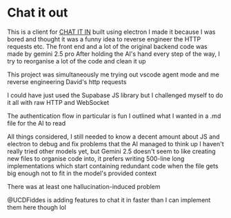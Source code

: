 # Chat it out

This is a client for [CHAT IT IN](https://chatitin.com/) built using electron
I made it because I was bored and thought it was a funny idea to reverse engineer the HTTP requests etc.
The front end and a lot of the original backend code was made by gemini 2.5 pro
After holding the AI's hand every step of the way, I try to reorganise a lot of the code and clean it up

This project was simultaneously me trying out vscode agent mode and me reverse engineering David's http requests

I could have just used the Supabase JS library but I challenged myself to do it all with raw HTTP and WebSocket

The authentication flow in particular is fun
I outlined what I wanted in a .md file for the AI to read

All things considered, I still needed to know a decent amount about JS and electron to debug and fix problems that the AI managed to think up
I haven't really tried other models yet, but Gemini 2.5 doesn't seem to like creating new files to organise code into, it prefers writing 500-line long implementations which start containing redundant code when the file gets big enough not to fit in the model's provided context

There was at least one hallucination-induced problem

@UCDFiddes is adding features to chat it in faster than I can implement them here though lol
